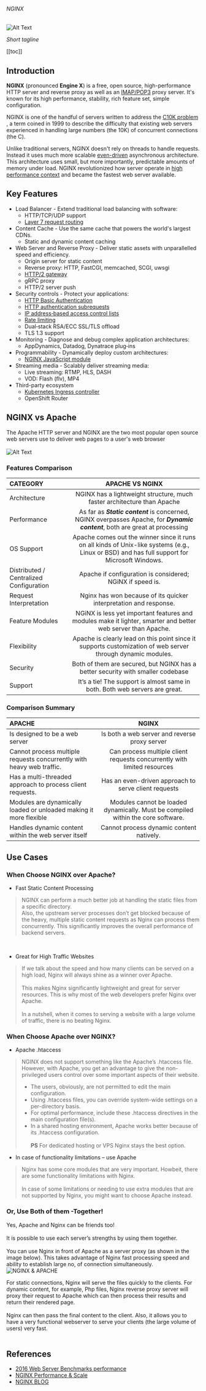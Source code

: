 ###### NGINX

![Alt Text](../.vuepress/public/NGINX-logo.png)

*Short tagline*

[[toc]]


## Introduction
**NGINX** (pronounced __Engine X__) is a free, open source, high-performance HTTP server and reverse proxy as well as an [IMAP/POP3](https://help.aol.com/articles/what-is-the-difference-between-pop3-and-imap) proxy server.
It's known for its high performance, stability, rich feature set, simple configuration. <br/>

NGINX is one of the handful of servers written to address the [C10K problem](http://www.kegel.com/c10k.html#top) , a term coined in 1999 to describe the difficulty that existing web servers experienced 
in handling large numbers (the 10K) of concurrent connections (the C). <br/>

Unlike traditional servers, NGINX doesn't rely on threads to handle requests. Instead it uses much more scalable [even-driven](https://en.wikipedia.org/wiki/Event-driven_architecture) asynchronous architecture.
This architecture uses small, but more importantly, predictable amounts of memory under load. NGINX revolutionized how server operate in [high performance context](https://www.nginx.com/blog/inside-nginx-how-we-designed-for-performance-scale/)  and became the fastest web server available. 
 
  
## Key Features
  - Load Balancer - Extend traditional load balancing with software:
    - HTTP/TCP/UDP support
    - [Layer 7 request routing](https://nginx.org/en/docs/http/ngx_http_core_module.html?&_ga=2.131816582.863585722.1590649299-582712121.1590649299#location)
  - Content Cache - Use the same cache that powers the world's largest CDNs.
    - Static and dynamic content caching
  - Web Server and Reverse Proxy - Deliver static assets with unparallelled speed and efficiency.
    - Origin server for static content
    - Reverse proxy: HTTP, FastCGI, memcached, SCGI, uwsgi
    - [HTTP/2 gateway](https://nginx.org/en/docs/http/ngx_http_v2_module.html?_ga=2.131816582.863585722.1590649299-582712121.1590649299)
    - gRPC proxy
    - HTTP/2 server push
  - Security controls - Protect your applications: 
    - [HTTP Basic Authentication](https://nginx.org/en/docs/http/ngx_http_auth_basic_module.html?_ga=2.72642714.863585722.1590649299-582712121.1590649299)
    - [HTTP authentication subrequests](https://nginx.org/en/docs/http/ngx_http_auth_request_module.html?_ga=2.72642714.863585722.1590649299-582712121.1590649299)
    - [IP address‑based access control lists](https://nginx.org/en/docs/http/ngx_http_access_module.html?_ga=2.126702724.863585722.1590649299-582712121.1590649299)
    - [Rate limiting](https://www.nginx.com/blog/rate-limiting-nginx/)
    - Dual‑stack RSA/ECC SSL/TLS offload
    - TLS 1.3 support
  - Monitoring - Diagnose and debug complex application architectures:
    - AppDynamics, Datadog, Dynatrace plug‑ins
  - Programmability - Dynamically deploy custom architectures:
    - [NGINX JavaScript module](https://www.nginx.com/blog/introduction-nginscript/)
  - Streaming media - Scalably deliver streaming media:
    - Live streaming: RTMP, HLS, DASH
    - VOD: Flash (flv), MP4
  - Third-party ecosystem
    - [Kubernetes Ingress controller](https://www.nginx.com/products/nginx/kubernetes-ingress-controller)
    - OpenShift Router
    
## NGINX vs Apache
The Apache HTTP server and NGINX are the two most popular open source web servers use to deliver web pages to a user's web browser
<br/><br/>
![Alt Text](../.vuepress/public/apache-vs-nginx-infographic.png)        

### Features Comparison
|      CATEGORY            |       APACHE VS NGINX                        | 
| :------------------------| :------------------------------------------:|
|  Architecture            | NGINX has a lightweight structure, much faster architecture than Apache |
|  Performance             | As far as _**Static content**_ is concerned, NGINX overpasses Apache, for _**Dynamic content**_, both are great at processing |
|  OS Support              | Apache comes out the winner since it runs on all kinds of Unix-like systems (e.g., Linux or BSD) and has full support for Microsoft Windows. |
|  Distributed / Centralized Configuration | Apache if configuration is considered; NGiNX if speed is. |
|  Request Interpretation  | Nginx has won because of its quicker interpretation and response. |
|  Feature Modules         | NGiNX is less yet important features and modules make it lighter, smarter and better web server than Apache. |
|  Flexibility             | Apache is clearly lead on this point since it supports customization of web server through dynamic modules.|  
|  Security                | Both of them are secured, but NGINX has a better security with smaller codebase |
|  Support                 | It’s a tie! The support is almost same in both. Both web servers are great. |


### Comparison Summary
|      APACHE                         |       NGINX                                    | 
| :-----------------------------------| :---------------------------------------------:|
| Is designed to be a web server      | Is both a web server and reverse proxy server  |
| Cannot process multiple requests concurrently with heavy web traffic. | Can process multiple client requests concurrently with limited resources | 
| Has a multi-threaded approach to process client requests. | Has an even-driven approach to serve client requests |
| Modules are dynamically loaded or unloaded making it more flexible | Modules cannot be loaded dynamically. Must be compiled within the core software. |
| Handles dynamic content within the web server itself | Cannot process dynamic content natively. |

## Use Cases
### When Choose NGINX over Apache?
 
 -  Fast Static Content Processing <br/>
 >  NGINX can perform a much better job at handling the static files from a specific directory. <br/>
 Also, the upstream server processes don’t get blocked because of the heavy, multiple static content requests as Nginx can process them concurrently. This significantly improves the overall performance of backend servers.
 <br/>

 - Great for High Traffic Websites
 > If we talk about the speed and how many clients can be served on a high load, Nginx will always shine as a winner over Apache.
 > <br/><br/>This makes Nginx significantly lightweight and great for server resources. This is why most of the web developers prefer Nginx over Apache.
 > <br/><br/> In a nutshell, when it comes to serving a website with a large volume of traffic, there is no beating Nginx.
 
### When Choose Apache over NGINX? 

 - Apache .htaccess
 > NGINX does not support something like the Apache’s .htaccess file. However, with Apache, you get an advantage to give the non-privileged users control over some important aspects of their website.
 > - The users, obviously, are not permitted to edit the main configuration.
 > - Using .htaccess files, you can override system-wide settings on a per-directory basis.
 > - For optimal performance, include these .htaccess directives in the main configuration file(s).
 > - In a shared hosting environment, Apache works better because of its .htaccess configuration.
 > <br/><br/>**PS** For dedicated hosting or VPS Nginx stays the best option.

 - In case of functionality limitations – use Apache
 > Nginx has some core modules that are very important. Howbeit, there are some functionality limitations with Nginx.
 > <br/> <br/> In case of some limitations or needing to use extra modules that are not supported by Nginx, you might want to choose Apache instead.

### Or, Use Both of them -Together!
Yes, Apache and Nginx can be friends too!<br/><br/>
It is possible to use each server’s strengths by using them together.<br/><br/>
You can use Nginx in front of Apache as a server proxy (as shown in the image below). This takes advantage of Nginx fast processing speed and ability to establish large no, of connection simultaneously.
![NGINX & APACHE](../.vuepress/public/nginxwithapache.png)

For static connections, Nginx will serve the files quickly to the clients. For dynamic content, for example, Php files, Nginx reverse proxy server will proxy their request to Apache which can then process their results and return their rendered page.<br/><br/>
Nginx can then pass the final content to the client. Also, it allows you to have a very functional webserver to serve your clients (the large volume of users) very fast.<br/><br/>


## References   
 - [2016 Web Server Benchmarks performance](https://www.rootusers.com/linux-web-server-performance-benchmark-2016-results/)
 - [NGINX Performance & Scale](https://www.nginx.com/blog/inside-nginx-how-we-designed-for-performance-scale/)
 - [NGINX BLOG](https://www.aosabook.org/en/nginx.html)
